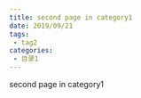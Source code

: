 ```yaml
---
title: second page in category1
date: 2019/09/21
tags:
 - tag2
categories:
 - 目录1
---
```


second page in category1